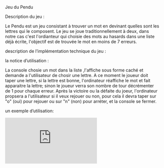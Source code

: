 Jeu du Pendu


Description du jeu : 

Le Pendu est un jeu consistant à trouver un mot en devinant quelles sont les lettres qui le composent. 
Le jeu se joue traditionnellement à deux, dans notre cas c'est l'ordianteur qui choisie des mots au hasards
dans une liste déjà écrite, l'objectif est de trouvée le mot en moins de 7 erreurs.



description de l’implémentation technique du jeu : 





la notice d’utilisation : 

La console chosie un mot dans la liste ,l'affiche sous forme caché et demande a l'utilisateur de chosir une lettre.
A ce moment le joueur doit taper une lettre, si la lettre est bonne, l'ordinateur réaffiche le mot et fait apparaitre la lettre;
sinon le joueur verra son nombre de tour décrémenter de 1 pour chaque erreur. Après la victoire ou la défaite du joeur, l'ordinateur
propsera a l'utilisateur si il veux rejouer ou non, pour cela il devra taper sur "o" (oui) pour rejouer ou sur "n" (non) pour arréter,
et la console se fermer.



un exemple d’utilisation:

![alt text](https://zupimages.net/viewer.php?id=19/45/4kk5.png)




